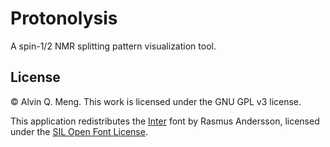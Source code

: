 # Protonolysis

A spin-1/2 NMR splitting pattern visualization tool.

## License

&copy; Alvin Q. Meng. This work is licensed under the GNU GPL v3 license.

This application redistributes the [Inter](https://rsms.me/inter) font by Rasmus Andersson, licensed under the [SIL Open Font License](https://scripts.sil.org/cms/scripts/page.php?site_id=nrsi&id=OFL).
